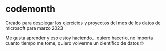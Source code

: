# codemonth
Creado para desplegar los ejercicios y proyectos del mes de los datos de microsoft para marzo 2023

Me gusta aprender y eso estoy haciendo... quiero hacerlo, no importa cuanto tiempo me tome, quiero volverme un científico de datos 🤓
